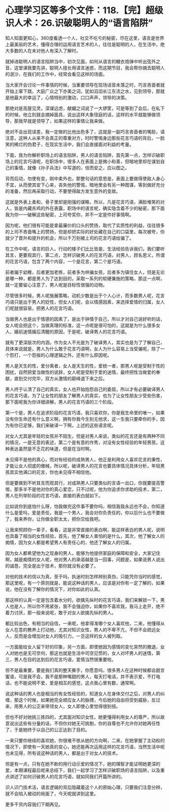 # 心理学习区等多个文件：118.【完】超级识人术：26.识破聪明人的“语言陷阱”

知人知面更知心，360度看透一个人，社交不吃亏的秘密，尽在这里，语言是世界上最美丽的艺术，懂得合理的运用语言艺术的人，往往是聪明的人，在生活中，绝大多数的人在未对他人有深入了解时。

就掉进聪明人的语言陷阱当中，初次见面，如何从语言的糖衣炮弹中听出弦外之音，这堂课我要先讲，聪明人擅长用语言迷惑，而这期节目，我会帮你摘去聪明人的泯沙，在我们的工作中，经常会看见这样的场面。

当大家开会讨论一件事情的时候，当重要领导在现场话音未落之时，巧言吝啬者就开始上窜下跳，大庭广众之下亦美之词，犹如滔滔长江东流之水，见到领导，那就是他最大的幸运了，心情特别的激动，口口声声，领导的决策。

那绝对是高屋见灵，深谋远虑，献媚之词说了一大锣筐，可是等到了会后，在私下的时候，他立刻就会摘掉面具，说出这样大象径庭的话，这样的水平就能够做领导，那我早就是领导了，如果这样的事情让我来做。

绝对不会出现误差，我一定做的比他出色多了，这就是一副巧言吝啬者的嘴脸，请注意，这种人从来不会真正的尊重对方，时时警惕身边那些花言巧语的背后，一脸笑的稀烂的伪君子，在现实生活中，我们会直接面对利益的考量。

下面，我为你解析职场上的语言陷阱，男人的语言陷阱，首先第一点，怎样识破职场上的花言巧语呢，在职场中，很多人在表面上是微小和善，但暗地里却在谋划自己的事情，就像《孙子兵法》中写道的，信而安之，应以图之。

背而后动，勿使有变，刚中柔外也，那整句话的意思是，表面上要做得使敌人身心不宜，从而使其安下心来，丧失他的警惕，暗地里会有另一种图谋，等到做好充分的准备，然后再采取行动，不要使得敌方发生意外的变故。

这就是外表上柔和，骨子里却是刚强的谋略，所以，凡是花言巧语，满脸堆笑的对人，皆是内藏杀鸡的外在表露，职场中的语言呢，确实隐含着不少的秘密，那下面我为你一一破解这些秘密，上司夸奖你，并不一定是件好事情啊。

因为呢，他们很有可能是拿最廉价的口头的赞扬，取代了实质性的利益，往往很多的上司不吝啬嘴上的赞扬，但是却把实际的好处藏在自己的口袋里，每次被夸，你就少了晋升和提升的机会，所以千万别被上司的花言巧语给骗了。

在工作中呢，语言的巨人，行动的矮子们比比皆是，生活经验告诉我们，我们要听其言，更要观其行，第二点，怎样识破男人的花言巧语，对男人，顾名思义，所谓的花言巧语，包含了两个内容，一个是花言，第二个是巧语。

前者偏于幼稚，后者更加老练，前者多为哄骗女孩，后者多为镇住女人，但是无论是哪一种，都是男人为了达到目的，采取一系列的软硬兼施的策略，那这一点啊，就一定要留心注意了，男人呢是目标性很强的动物。

尽管很多时候，男人呢施展策略，动机少数是出于个人心计，而多数男人呢，花言巧语只是出于男人的贬性，但女人们呢，会以情感因素，来选择爱情的归属，女人们呢就很容易，把男人的花言巧语。

当做男人也是出于情感的因素了，是出于钟情于自己，所以才对自己说好听的话，女人呢会把这个，当做真理的标准，这一点呢是很可怕的，这就是为什么很多女人，婚前迷情婚后清醒的原因，于是呢，破译男人的花言巧语。

就有了更深层次的内涵，作为女人不光是为了破译男人，其实也是为了了解自己，具体来说就是，男人为什么敢于花言巧语啊，女人为什么容易上当受骗呢，除了一个怨打，一个怨挨的心理逻辑之外，还有什么原因呢。

男人是天生的性，爱分离者，女人是天生的性，爱统一者，那男人呢是受制于性的困扰，自然把爱当做性的说辞，女人呢是受制于爱的迷情，最终把性当做爱的奉献，直到交付完毕，双方从激情的巅峰退下来之后。

男人终于认清了自己的真实，女人也开始抱怨自己的委屈，所以才有必要破译男人的花言巧语，为了让女性的朋友了解男人的真实，也为了让女性朋友少受些伤害，那下面呢我为你详细讲解，男人的花言巧语的三个阶段。

第一个是，男人在追求阶段的花言巧语，我只喜欢你，你是我生命里的唯一，如果没有你生命还有什么意义啊，拥有你我今生别无他求，这一生我只要牵你的手，因为有你已足够，我们来破译一下啊，上述的这些语言呢。

对女人尤其是年轻的女孩并不陌生，但是对男人来说，类似的花言还是有两种不同的情况，一是无意的表述，第二个是有意的作秀，对没有女性经验的年轻男孩，这种表达虽然是不乏花的味道，但是在当时啊。

未见得不是他的真心，而对有经验的成熟男人，他正是利用女人喜欢花言的秉性，才能让女人彻底的缴械，所以呢，破译男人的花言也要具体情况具体分析，年轻男孩其实他满口的花言，你也未见得不相信他。

但是要做到不听其言而观其行，对成熟男人只要类似的言语一出口，你就要提高警惕，那多半不是他对你的真心爱恋，只不过呢，他为你追求你求助的技术，第二，男人在列举阶段的花言巧语，直接的表白就如下。

比如说你到底怕什么呀，怕我做完这件事不要你吗，相信我我永远也不会，你知道什么是爱吗，爱是责任，我是一个男人，我会对你负责任的，你以后什么也不要做了，我来养你，让你做全职太太，把你交给我吧。

让我来照顾你一辈子，看看，这是非常直接的表白啊，能这样表白的男人呢，说明也具备了相当的女性经验，首先，他了解女人害怕的是什么，其次，他了解女人的痴情，因为女人都是希望男人有责任心的，他还了解女人的归属。

因为女人都希望他为之现身的男人，能够为他提供家庭的保障和安全，大家记住啊，越是痴情的女人呢，他对男人的承诺越是当一回事，问题是，如果说男人说出的诚恳，完全是出于技术，那你就没有必要了。

对他的技术的信以为真，至于吗，执迷时刻怎样辨别真伪，只能凭你当时的感觉，那这里呢，有一个原则就是，能说这种话的男人，应该是对你有一定了解的，如果说，他在没有了解你的情况下，对你如此的认真。

那这样的认真一定是包含着水分的，欲擒先纵时的花言巧语，我们来解锁一下，男人也是人，所以你不用紧张，我不会强迫你，如果你不喜欢我，我马上走开，绝不着力讨厌，那一般来说呢，敢于对女人欲擒先纵的男人。

都比较出色，有相当的自信，一来呢，他拿得准哪个女人喜欢他，二来，他懂得从女人在意的教养上打动他，尤其对知识女性，男人的不卑不亢，不但不会疏远女人，反而是会增加对女人的吸引力，一旦这样的女人被列取。

一方面能给女人留下好的印象，另一方面，即使她因为感情的变化突然的撤退，女人对她也是无可奈何，那这也就是生活中司空见惯的，女人对坏男人的迷情，第三，男人在目的达到后的花言巧语，爱情当然很重要啦。

但不是最重要，要是我们真的整天撕手，你愿意吗，很多男人在这种时候都会甜言蜜语，可是我不会，我不是那种嘴甜的男人，每天打电话，并不表示爱，不打电话，也不能说明不爱，爱是相互的感觉，这点我心里有数，通常啊。

说这种话的男人也是相当的有女性经验的，知道女人在身体交付之后，对男人的纠缠，那这个时候，如果她完全顺应女人的脉搏，今后她的自由将受到威胁，反过来，用男人的公正来带领女人，女人即使心里觉得很别扭。

但也不好对她挑三拣四的，尤其面对知识女性，她更懂得利用女人的尊严，所以故意说出这些有分量的话，不但你对她无可挑剔，你的自尊也不允许你对她再任性了，于是她终于以自己的公正达到了目的。

一来只要你继续的喜欢她，你很难不依从她的方向啊，二来，在她掌握了主动权的情况下，即使有一天她真的变心，她还能再次运用这样的花言巧语，当然生活中呢也未见得，所有说这种话的男人，都是出于对女人的技术。

但是有一点，只有在她不断的用行动示爱的情况下，她的理智才能证明她更深的爱，本期课程最后呢来总结下，我们一起学习了怎样识破职场的语言陷阱，以及重点讲述了如何识破男人的花言巧语，就如同我们开篇所讲的。

识人识门技术活，语言逻辑的背后隐藏着这个人的原始心理，只要我们注意分辨，就不会陷入被动的局面了，今天呢就讲到这里。

更多干货内容我们下期再见。